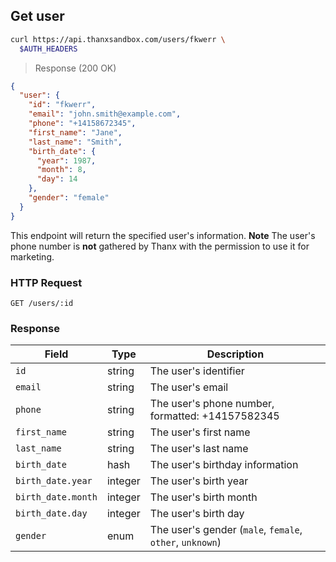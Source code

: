 ## Get user

```bash
curl https://api.thanxsandbox.com/users/fkwerr \
  $AUTH_HEADERS
```

> Response (200 OK)

```json
{
  "user": {
    "id": "fkwerr",
    "email": "john.smith@example.com",
    "phone": "+14158672345",
    "first_name": "Jane",
    "last_name": "Smith",
    "birth_date": {
      "year": 1987,
      "month": 8,
      "day": 14
    },
    "gender": "female"
  }
}
```

This endpoint will return the specified user's information. **Note** The user's phone
number is **not** gathered by Thanx with the permission to use it for marketing. 

### HTTP Request

`GET /users/:id`

### Response

Field | Type | Description
----- | ---- | -----------
`id` | string | The user's identifier
`email` | string | The user's email
`phone` | string | The user's phone number, formatted: +14157582345
`first_name` | string | The user's first name
`last_name` | string | The user's last name
`birth_date` | hash | The user's birthday information
`birth_date.year` | integer | The user's birth year
`birth_date.month` | integer | The user's birth month
`birth_date.day` | integer | The user's birth day
`gender` | enum | The user's gender (`male`, `female`, `other`, `unknown`)
